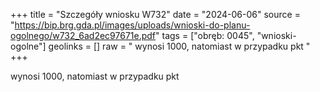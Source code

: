 +++
title = "Szczegóły wniosku W732"
date = "2024-06-06"
source = "https://bip.brg.gda.pl/images/uploads/wnioski-do-planu-ogolnego/w732_6ad2ec97671e.pdf"
tags = ["obręb: 0045", "wnioski-ogolne"]
geolinks = []
raw = " wynosi 1000, natomiast w przypadku pkt "
+++

 wynosi 1000, natomiast w przypadku pkt 


